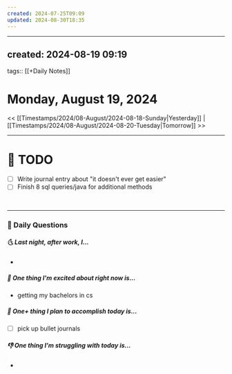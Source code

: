 ```yaml
---
created: 2024-07-25T09:09
updated: 2024-08-30T18:35
---
```

---
created: 2024-08-19 09:19
---
tags:: [[+Daily Notes]]

# Monday, August 19, 2024

<< [[Timestamps/2024/08-August/2024-08-18-Sunday|Yesterday]] | [[Timestamps/2024/08-August/2024-08-20-Tuesday|Tomorrow]] >>

---
# 📝 TODO
- [ ]  Write journal entry about "it doesn't ever get easier"
- [ ] Finish 8 sql queries/java for additional methods
<br>


---
### 📅 Daily Questions
##### 🌜 Last night, after work, I...
- 

##### 🙌 One thing I'm excited about right now is...
- getting my bachelors in cs

##### 🚀 One+ thing I plan to accomplish today is...
- [ ] pick up bullet journals

##### 👎 One thing I'm struggling with today is...
- 

